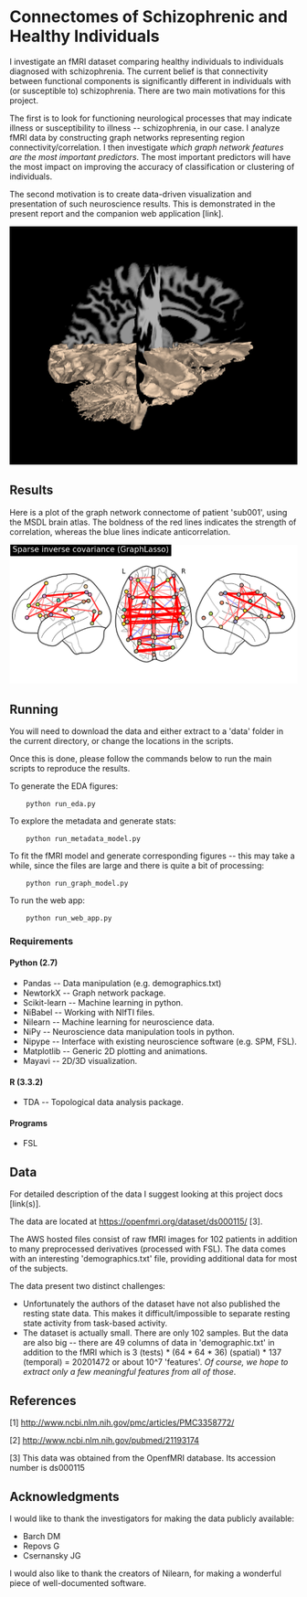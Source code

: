# Connectomes of Schizophrenic and Healthy Individuals

I investigate an fMRI dataset comparing healthy individuals to individuals
diagnosed with schizophrenia. The current belief is that connectivity between
functional components is significantly different in individuals with (or
susceptible to) schizophrenia. There are two main motivations for this project.

The first is to look for functioning neurological processes that may
indicate illness or susceptibility to illness -- schizophrenia, in our case.
I analyze fMRI data by constructing graph networks representing region
connectivity/correlation. I then investigate *which graph network
features are the most important predictors*. The most important predictors
will have the most impact on improving the accuracy of classification or
clustering of individuals.

The second motivation is to create data-driven visualization and
presentation of such neuroscience results. This is demonstrated in the
present report and the companion web application [link].

![High Resolution fMRI](images/highres_cutplane.png)

## Results

Here is a plot of the graph network connectome of patient 'sub001', using
the MSDL brain atlas.  The boldness of the red lines indicates the strength
of correlation, whereas the blue lines indicate anticorrelation.

![sub001 connectome](images/models/sub001-connectome.png)


## Running

You will need to download the data and either extract to a 'data' folder
in the current directory, or change the locations in the scripts.

Once this is done, please follow the commands below to run the main scripts to
reproduce the results.

To generate the EDA figures:
```
	python run_eda.py
```

To explore the metadata and generate stats:
```
	python run_metadata_model.py
```

To fit the fMRI model and generate corresponding figures -- this may take a
while, since the files are large and there is quite a bit of processing:
```
	python run_graph_model.py
```

To run the web app:
```
	python run_web_app.py
```

### Requirements

#### Python (2.7)

* Pandas -- Data manipulation (e.g. demographics.txt)
* NewtorkX -- Graph network package.
* Scikit-learn -- Machine learning in python.
* NiBabel -- Working with NIfTI files.
* Nilearn -- Machine learning for neuroscience data.
* NiPy -- Neuroscience data manipulation tools in python.
* Nipype -- Interface with existing neuroscience software (e.g. SPM, FSL).
* Matplotlib -- Generic 2D plotting and animations.
* Mayavi -- 2D/3D visualization.

#### R (3.3.2)

* TDA -- Topological data analysis package.

#### Programs

* FSL

## Data

For detailed description of the data I suggest looking at this project docs
[link(s)].

The data are located at https://openfmri.org/dataset/ds000115/ [3].

The AWS hosted files consist of raw fMRI images for 102 patients in addition
to many preprocessed derivatives (processed with FSL).  The data comes with
an interesting 'demographics.txt' file, providing additional data for most of
the subjects.

The data present two distinct challenges:

* Unfortunately the authors of the dataset have not also published the resting
  state data. This makes it difficult/impossible to separate resting state
  activity from task-based activity.
* The dataset is actually small.  There are only 102 samples. But the data
  are also big -- there are 49 columns of data in 'demographic.txt' in addition
  to the fMRI which is 3 (tests) * (64 * 64 * 36) (spatial) * 137 (temporal)
  = 20201472 or about 10^7 'features'.  *Of course, we hope to extract only a
  few meaningful features from all of those*.


## References
[1] http://www.ncbi.nlm.nih.gov/pmc/articles/PMC3358772/

[2] http://www.ncbi.nlm.nih.gov/pubmed/21193174

[3] This data was obtained from the OpenfMRI database. Its accession number is ds000115

## Acknowledgments
I would like to thank the investigators for making the data publicly available:

* Barch DM
* Repovs G
* Csernansky JG

I would also like to thank the creators of Nilearn, for making a wonderful
piece of well-documented software.
